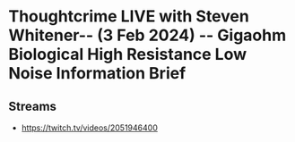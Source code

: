 # Thoughtcrime LIVE with Steven Whitener-- (3 Feb 2024) -- Gigaohm Biological High Resistance Low Noise Information Brief

## Streams
- https://twitch.tv/videos/2051946400

